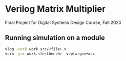 # Verilog Matrix Multiplier
Final Project for Digital Systems Design Course, Fall 2020

## Running simulation on a module

```Bash
vlog -work work src/<file>.v
vsim -gui work.<testbench> -voptargs=+acc
```
